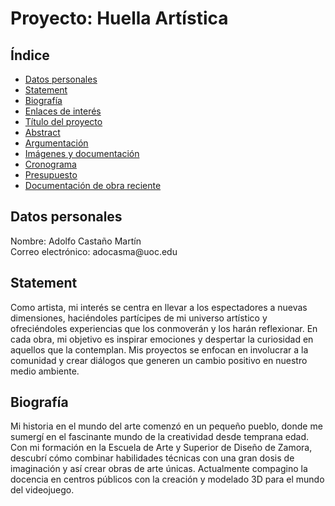 
<html>
<head>
  <title>Huella Artística</title>
</head>
<body>
  <h1>Proyecto: Huella Artística</h1>

  <h2>Índice</h2>
  <ul>
    <li><a href="#datos-personales">Datos personales</a></li>
    <li><a href="#statement">Statement</a></li>
    <li><a href="#biografia">Biografía</a></li>
    <li><a href="#enlaces-de-interes">Enlaces de interés</a></li>
    <li><a href="#titulo-del-proyecto">Título del proyecto</a></li>
    <li><a href="#abstract">Abstract</a></li>
    <li><a href="#argumentacion">Argumentación</a></li>
    <li><a href="#imagenes-y-documentacion">Imágenes y documentación</a></li>
    <li><a href="#cronograma">Cronograma</a></li>
    <li><a href="#presupuesto">Presupuesto</a></li>
    <li><a href="#documentacion-de-obra-reciente">Documentación de obra reciente</a></li>
  </ul>

  <h2 id="datos-personales">Datos personales</h2>
  <p>
    Nombre: Adolfo Castaño Martín<br>
    Correo electrónico: adocasma@uoc.edu<br>
      </p>

  <h2 id="statement">Statement</h2>
  <p>
    Como artista, mi interés se centra en llevar a los espectadores a nuevas dimensiones, haciéndoles partícipes de mi universo artístico y ofreciéndoles experiencias que los conmoverán y los harán reflexionar. En cada obra, mi objetivo es inspirar emociones y despertar la curiosidad en aquellos que la contemplan. Mis proyectos se enfocan en involucrar a la comunidad y crear diálogos que generen un cambio positivo en nuestro medio ambiente.

  </p>
<section id="biografia">
    <h2>Biografía</h2>
    <p>Mi historia en el mundo del arte comenzó en un pequeño pueblo, donde me sumergí en el fascinante mundo de la creatividad desde temprana edad. Con mi formación en la Escuela de Arte y Superior de Diseño de Zamora, descubrí cómo combinar habilidades técnicas con una gran dosis de imaginación y así crear obras de arte únicas. Actualmente compagino la docencia en centros públicos con la creación y modelado 3D para el mundo del videojuego.</p>
  </section>
  <!-- Agrega las demás secciones según el índice -->

</body>
</html>
